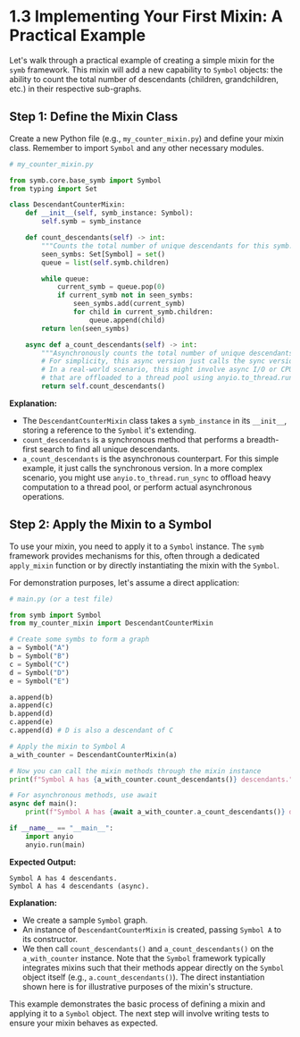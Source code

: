 # 1.3 Implementing Your First Mixin: A Practical Example

Let's walk through a practical example of creating a simple mixin for the `symb` framework. This mixin will add a new capability to `Symbol` objects: the ability to count the total number of descendants (children, grandchildren, etc.) in their respective sub-graphs.

## Step 1: Define the Mixin Class

Create a new Python file (e.g., `my_counter_mixin.py`) and define your mixin class. Remember to import `Symbol` and any other necessary modules.

```python
# my_counter_mixin.py

from symb.core.base_symb import Symbol
from typing import Set

class DescendantCounterMixin:
    def __init__(self, symb_instance: Symbol):
        self.symb = symb_instance

    def count_descendants(self) -> int:
        """Counts the total number of unique descendants for this symb."""
        seen_symbs: Set[Symbol] = set()
        queue = list(self.symb.children)

        while queue:
            current_symb = queue.pop(0)
            if current_symb not in seen_symbs:
                seen_symbs.add(current_symb)
                for child in current_symb.children:
                    queue.append(child)
        return len(seen_symbs)

    async def a_count_descendants(self) -> int:
        """Asynchronously counts the total number of unique descendants for this symb."""
        # For simplicity, this async version just calls the sync version
        # In a real-world scenario, this might involve async I/O or CPU-bound tasks
        # that are offloaded to a thread pool using anyio.to_thread.run_sync
        return self.count_descendants()

```

**Explanation:**

*   The `DescendantCounterMixin` class takes a `symb_instance` in its `__init__`, storing a reference to the `Symbol` it's extending.
*   `count_descendants` is a synchronous method that performs a breadth-first search to find all unique descendants.
*   `a_count_descendants` is the asynchronous counterpart. For this simple example, it just calls the synchronous version. In a more complex scenario, you might use `anyio.to_thread.run_sync` to offload heavy computation to a thread pool, or perform actual asynchronous operations.

## Step 2: Apply the Mixin to a Symbol

To use your mixin, you need to apply it to a `Symbol` instance. The `symb` framework provides mechanisms for this, often through a dedicated `apply_mixin` function or by directly instantiating the mixin with the `Symbol`.

For demonstration purposes, let's assume a direct application:

```python
# main.py (or a test file)

from symb import Symbol
from my_counter_mixin import DescendantCounterMixin

# Create some symbs to form a graph
a = Symbol("A")
b = Symbol("B")
c = Symbol("C")
d = Symbol("D")
e = Symbol("E")

a.append(b)
a.append(c)
b.append(d)
c.append(e)
c.append(d) # D is also a descendant of C

# Apply the mixin to Symbol A
a_with_counter = DescendantCounterMixin(a)

# Now you can call the mixin methods through the mixin instance
print(f"Symbol A has {a_with_counter.count_descendants()} descendants.")

# For asynchronous methods, use await
async def main():
    print(f"Symbol A has {await a_with_counter.a_count_descendants()} descendants (async).")

if __name__ == "__main__":
    import anyio
    anyio.run(main)
```

**Expected Output:**

```
Symbol A has 4 descendants.
Symbol A has 4 descendants (async).
```

**Explanation:**

*   We create a sample `Symbol` graph.
*   An instance of `DescendantCounterMixin` is created, passing `Symbol A` to its constructor.
*   We then call `count_descendants()` and `a_count_descendants()` on the `a_with_counter` instance. Note that the `Symbol` framework typically integrates mixins such that their methods appear directly on the `Symbol` object itself (e.g., `a.count_descendants()`). The direct instantiation shown here is for illustrative purposes of the mixin's structure.

This example demonstrates the basic process of defining a mixin and applying it to a `Symbol` object. The next step will involve writing tests to ensure your mixin behaves as expected.
